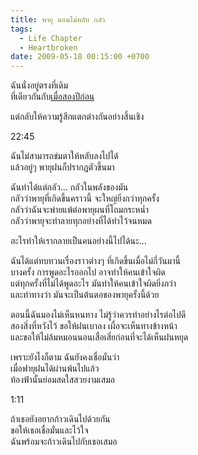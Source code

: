 ```yaml
---
title: พายุ นอนไม่หลับ กลัว
tags:
  - Life Chapter
  - Heartbroken
date: 2009-05-18 00:15:00 +0700
---
```


ฉันนั่งอยู่ตรงที่เดิม  
ที่เดียวกันกับ[เมื่อสองปีก่อน][former event]

แต่กลับให้ความรู้สึกแตกต่างกันอย่างสิ้นเชิง

22:45

ฉันไม่สามารถข่มตาให้หลับลงไปได้  
แล้วอยู่ๆ พายุฝนก็ปรากฎตัวขึ้นมา  

ฉันทำได้แต่กลัว... กลัวในพลังของมัน  
กลัวว่าพายุที่เกิดขึ้นคราวนี้ จะใหญ่ยิ่งกว่าทุกครั้ง  
กลัวว่าฉันจะพ่ายแพ้ต่อพายุผนที่โถมกระหน่ำ  
กลัวว่าพายุจะทำลายทุกอย่างที่ได้ทำไว้จนหมด

อะไรทำให้เรากลายเป็นคนอย่างนี้ไปได้นะ...  

ฉันได้แต่ทบทวนเรื่องราวต่างๆ ที่เกิดขึ้นเมื่อไม่กี่วันมานี้  
บางครั้ง การพูดอะไรออกไป อาจทำให้คนเข้าใจผิด  
แต่ทุกครั้งที่ไม่ได้พูดอะไร มันทำให้คนเข้าใจผิดยิ่งกว่า  
และท่าทางว่า มันจะเป็นต้นตอของพายุครั้งนี้ด้วย

ตอนนี้ฉันมองไม่เห็นหนทาง ไม่รู้ว่าควรทำอย่างไรต่อไปดี  
สองสิ่งที่หวังไว้ ขอให้ฝนเบาลง เผื่อจะเห็นทางข้างหน้า  
และขอให้ไม่ล้มหมอนนอนเสื่อเสี่ยก่อนที่จะได้เห็นฝนหยุด

เพราะยังไงก็ตาม ฉันยังคงเชื่อมั่นว่า  
เมื่อฟายุฝนได้ผ่านพ้นไปแล้ว  
ท้องฟ้านั้นย่อมสดใสสวยงามเสมอ

1:11

ถ้าเธอยังอยากก้าวเดินไปด้วยกัน  
ขอให้เธอเชื่อมั่นและไว้ใจ  
ฉันพร้อมจะก้าวเดินไปกับเธอเสมอ


[former event]: /2007/05/11/storm-happy-morning.html
